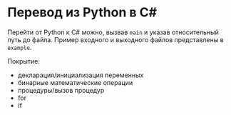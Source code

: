 # Перевод из Python в C#

Перейти от Python к C# можно, вызвав `main` и указав относительный путь до файла. Пример входного и выходного файлов представлены в `example`.

Покрытие:
- декларация/инициализация переменных
- бинарные математические операции
- процедуры/вызов процедур
- for
- if
